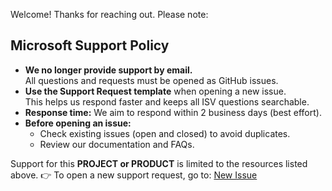 Welcome! Thanks for reaching out. Please note:

## Microsoft Support Policy  
- **We no longer provide support by email.**  
  All questions and requests must be opened as GitHub issues.  
- **Use the Support Request template** when opening a new issue.  
  This helps us respond faster and keeps all ISV questions searchable.  
- **Response time:** We aim to respond within 2 business days (best effort).  
- **Before opening an issue:**  
  - Check existing issues (open and closed) to avoid duplicates.  
  - Review our documentation and FAQs.  

Support for this **PROJECT or PRODUCT** is limited to the resources listed above.
👉 To open a new support request, go to: [New Issue](../../issues/new/choose)